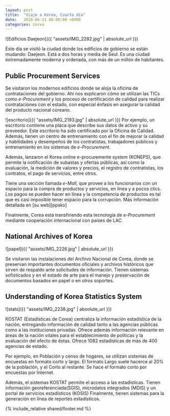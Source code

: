 ```yaml
---
layout: post
title:  "Viaje a Korea, Cuarto día"
date:   2018-06-21 00:00:00 +0900
categories: corea
---
```


![Edificios Daejeon]({{ "assets/IMG_2282.jpg" | absolute_url }})

Este día se visitó la ciudad donde los edificios de gobierno se están mudando: Daejeon. Está a dos horas y media de Seul. Es una ciudad extremadamente moderna y ordenada, con más de un millón de habitantes.

Public Procurement Services 
------
Se visitaron los modernos edificios donde se aloja la oficina de contrataciones del gobierno. Ahí nos explicaron cómo se utilizan las TICs como _e-Procurement_ y los proceso de certificación de calidad para realizar contrataciones con el estado, con especial énfasis en asegurar la calidad del producto nacional coreano. 

![escritorio]({{ "assets/IMG_2193.jpg" | absolute_url }})
Por ejemplo, un escritorio contiene una placa que describe sus datos de activo y su proveedor. Este escritorio ha sido certificado por la Oficina de Calidad. Además, tienen un centro de entrenamiento con el fin de mejorar la calidad y habilidades y desempeños de los contratistas, trabajadores públicos y entrenamiento en los sistemas de _e-Procurement_.

Además, lanzaron el Korea online e-procuremente system (KONEPS), que permite la notificación de subastas y ofertas públicas, así como la evaluación, la medición de valores y precios, el registro de contratistas, los contratos, el pago de servicios, entre otros.

Tiene una sección llamada _e-Mall_, que provee a los funcionarios con un espacio para la compra de productos y servicios, en línea y a pocos clics. Los pagos se pueden hacer en línea y la competencia de productos es tal que es casi imposible tener espacio para la corrupción. Más información detallada en [su web][ppsko]

Finalmente, Corea está transfiriendo esta tecnología de _e-Procurement_ mediante cooperación internacional con paises de LAC. 
 
National Archives of Korea
------

![papel]({{ "assets/IMG_2226.jpg" | absolute_url }})

Se visitaron las instalaciones del Archivo Nacional de Corea, donde se preservan importantes documentos oficiales y archivos históricos que sirven de respaldo ante solicitudes de información. Tienen sistemas sofisticados y en el estado de arte para el manejo y preservación de documentos basados en papel o en otros soportes.

Understanding of Korea Statistics System
------

![stats]({{ "assets/IMG_2238.jpg" | absolute_url }})

KOSTAT (Estadísticas de Corea) centraliza la información estadística de la nación, entregando información de calidad tanto a las agencias públicas como a las instituciones privadas. Ofrece además información relevante en áreas de la nación vitales para el establecimiento de políticas y la evaluación del efecto de éstas. Ofrece 1082 estadísticas de más de 400 agencias de estado.

Por ejemplo, en Población y censo de hogares, se utilizan sistemas de encuestas en formato corto y largo. El formato Largo suele hacerce al 20% de la población, y el Corto al restante. Se hace el formato corto por encuestas por Internet.

Además, el sistemas KOSTAT permite el acceso a las estadísticas. Tienen información georeferenciada(SGIS), microdatos integrados (MDIS) y un portal de servicios estadísticos (KOSIS) Finalmente, tienen sistemas para la generación en línea de reportes estadísticos.


{% include_relative shared/footer.md %}
